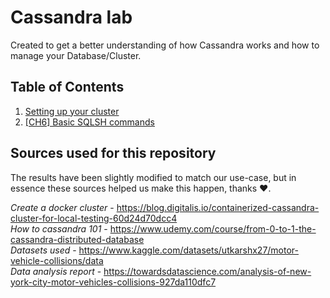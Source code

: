 # Cassandra lab

Created to get a better understanding of how Cassandra works and how to manage your Database/Cluster.


## Table of Contents

1. [Setting up your cluster](./docs/setup-docker.md)
2. [[CH6] Basic SQLSH commands](./docs/sqlsh-commands.md)


## Sources used for this repository

The results have been slightly modified to match our use-case, but in essence these sources helped us make this happen, thanks ❤️.

*Create a docker cluster* - 
https://blog.digitalis.io/containerized-cassandra-cluster-for-local-testing-60d24d70dcc4<br />
*How to cassandra 101* - 
https://www.udemy.com/course/from-0-to-1-the-cassandra-distributed-database<br />
*Datasets used* - https://www.kaggle.com/datasets/utkarshx27/motor-vehicle-collisions/data<br />
*Data analysis report* - https://towardsdatascience.com/analysis-of-new-york-city-motor-vehicles-collisions-927da110dfc7<br />

